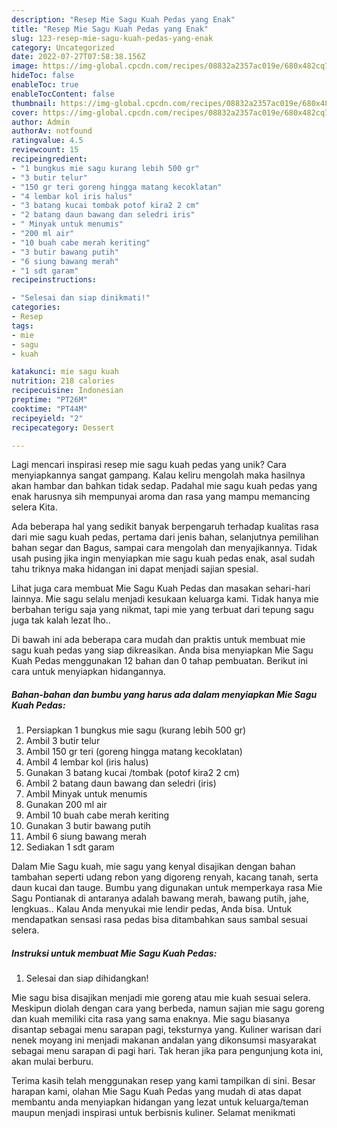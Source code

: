 ```yaml
---
description: "Resep Mie Sagu Kuah Pedas yang Enak"
title: "Resep Mie Sagu Kuah Pedas yang Enak"
slug: 123-resep-mie-sagu-kuah-pedas-yang-enak
category: Uncategorized
date: 2022-07-27T07:58:38.156Z
image: https://img-global.cpcdn.com/recipes/08832a2357ac019e/680x482cq70/mie-sagu-kuah-pedas-foto-resep-utama.jpg
hideToc: false
enableToc: true
enableTocContent: false
thumbnail: https://img-global.cpcdn.com/recipes/08832a2357ac019e/680x482cq70/mie-sagu-kuah-pedas-foto-resep-utama.jpg
cover: https://img-global.cpcdn.com/recipes/08832a2357ac019e/680x482cq70/mie-sagu-kuah-pedas-foto-resep-utama.jpg
author: Admin
authorAv: notfound
ratingvalue: 4.5
reviewcount: 15
recipeingredient:
- "1 bungkus mie sagu kurang lebih 500 gr"
- "3 butir telur"
- "150 gr teri goreng hingga matang kecoklatan"
- "4 lembar kol iris halus"
- "3 batang kucai tombak potof kira2 2 cm"
- "2 batang daun bawang dan seledri iris"
- " Minyak untuk menumis"
- "200 ml air"
- "10 buah cabe merah keriting"
- "3 butir bawang putih"
- "6 siung bawang merah"
- "1 sdt garam"
recipeinstructions:

- "Selesai dan siap dinikmati!"
categories:
- Resep
tags:
- mie
- sagu
- kuah

katakunci: mie sagu kuah 
nutrition: 218 calories
recipecuisine: Indonesian
preptime: "PT26M"
cooktime: "PT44M"
recipeyield: "2"
recipecategory: Dessert

---
```





Lagi mencari inspirasi resep mie sagu kuah pedas yang unik? Cara menyiapkannya sangat gampang. Kalau keliru mengolah maka hasilnya akan hambar dan bahkan tidak sedap. Padahal mie sagu kuah pedas yang enak harusnya sih mempunyai aroma dan rasa yang mampu memancing selera Kita.





Ada beberapa hal yang sedikit banyak berpengaruh terhadap kualitas rasa dari mie sagu kuah pedas, pertama dari jenis bahan, selanjutnya pemilihan bahan segar dan Bagus, sampai cara mengolah dan menyajikannya. Tidak usah pusing jika ingin menyiapkan mie sagu kuah pedas enak,      asal sudah tahu triknya maka hidangan ini dapat menjadi sajian spesial.














Lihat juga cara membuat Mie Sagu Kuah Pedas dan masakan sehari-hari lainnya. Mie sagu selalu menjadi kesukaan keluarga kami. Tidak hanya mie berbahan terigu saja yang nikmat, tapi mie yang terbuat dari tepung sagu juga tak kalah lezat lho..






Di bawah ini ada beberapa cara mudah dan praktis untuk membuat mie sagu kuah pedas yang siap dikreasikan. Anda bisa menyiapkan Mie Sagu Kuah Pedas menggunakan 12 bahan dan 0 tahap pembuatan. Berikut ini cara untuk menyiapkan hidangannya.

<!--inarticleads1-->

##### Bahan-bahan dan bumbu yang harus ada dalam menyiapkan Mie Sagu Kuah Pedas:

1. Persiapkan 1 bungkus mie sagu (kurang lebih 500 gr)
1. Ambil 3 butir telur
1. Ambil 150 gr teri (goreng hingga matang kecoklatan)
1. Ambil 4 lembar kol (iris halus)
1. Gunakan 3 batang kucai /tombak (potof kira2 2 cm)
1. Ambil 2 batang daun bawang dan seledri (iris)
1. Ambil  Minyak untuk menumis
1. Gunakan 200 ml air
1. Ambil 10 buah cabe merah keriting
1. Gunakan 3 butir bawang putih
1. Ambil 6 siung bawang merah
1. Sediakan 1 sdt garam


Dalam Mie Sagu kuah, mie sagu yang kenyal disajikan dengan bahan tambahan seperti udang rebon yang digoreng renyah, kacang tanah, serta daun kucai dan tauge. Bumbu yang digunakan untuk memperkaya rasa Mie Sagu Pontianak di antaranya adalah bawang merah, bawang putih, jahe, lengkuas.. Kalau Anda menyukai mie lendir pedas, Anda bisa. Untuk mendapatkan sensasi rasa pedas bisa ditambahkan saus sambal sesuai selera. 

<!--inarticleads2-->

##### Instruksi untuk membuat Mie Sagu Kuah Pedas:


1. Selesai dan siap dihidangkan!

Mie sagu bisa disajikan menjadi mie goreng atau mie kuah sesuai selera. Meskipun diolah dengan cara yang berbeda, namun sajian mie sagu goreng dan kuah memiliki cita rasa yang sama enaknya. Mie sagu biasanya disantap sebagai menu sarapan pagi, teksturnya yang. Kuliner warisan dari nenek moyang ini menjadi makanan andalan yang dikonsumsi masyarakat sebagai menu sarapan di pagi hari. Tak heran jika para pengunjung kota ini, akan mulai berburu. 

Terima kasih telah menggunakan resep yang kami tampilkan di sini. Besar harapan kami, olahan Mie Sagu Kuah Pedas yang mudah di atas dapat membantu anda menyiapkan hidangan yang lezat untuk keluarga/teman maupun menjadi inspirasi untuk berbisnis kuliner. Selamat menikmati
